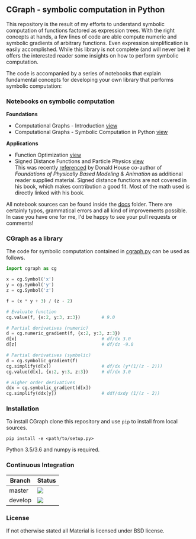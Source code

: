 
## CGraph - symbolic computation in Python

This repository is the result of my efforts to understand symbolic computation of
functions factored as expression trees. With the right concepts at hands, a few lines of code are able compute numeric and symbolic gradients of arbitrary functions. Even expression simplification is easily accomplished. While this library is not complete (and will never be) it offers the interested reader some insights on how to perform symbolic computation.

The code is accompanied by a series of notebooks that explain fundamental concepts for developing your own library that performs symbolic computation:

### Notebooks on symbolic computation

**Foundations**
- Computational Graphs - Introduction [view][1]
- Computational Graphs - Symbolic Computation in Python [view][2]

**Applications**
- Function Optimization [view][3]
- Signed Distance Functions and Particle Physics [view][4] <br/>
This was recently [referenced][5] by Donald House co-author of *Foundations of Physically Based Modeling & Animation* as additional reader supplied material. Signed distance functions are not covered in his book, which makes contribution a good fit. Most of the math used is directly linked with his book.

All notebook sources can be found inside the [docs][docs] folder. There are certainly typos, grammatical errors and all kind of improvements possible. In case you have one for me, I'd be happy to see your pull requests or comments!

### CGraph as a library
The code for symbolic computation contained in [cgraph.py][cgraph.py] can be used as follows. 

```python
import cgraph as cg

x = cg.Symbol('x')
y = cg.Symbol('y')
z = cg.Symbol('z')

f = (x * y + 3) / (z - 2)

# Evaluate function
cg.value(f, {x:2, y:3, z:3})        # 9.0

# Partial derivatives (numeric)
d = cg.numeric_gradient(f, {x:2, y:3, z:3})
d[x]                                # df/dx 3.0
d[z]                                # df/dz -9.0

# Partial derivatives (symbolic)
d = cg.symbolic_gradient(f)
cg.simplify(d[x])                   # df/dx (y*(1/(z - 2)))
cg.value(d[x], {x:2, y:3, z:3})     # df/dx 3.0

# Higher order derivatives
ddx = cg.symbolic_gradient(d[x])
cg.simplify(ddx[y])                 # ddf/dxdy (1/(z - 2))
```

### Installation
To install CGraph clone this repository and use `pip` to install
from local sources.

```
pip install -e <path/to/setup.py>
```

Python 3.5/3.6 and numpy is required.

### Continuous Integration

Branch  | Status
------- | ------
master  | ![](https://travis-ci.org/cheind/py-cgraph.svg?branch=master)
develop | ![](https://travis-ci.org/cheind/py-cgraph.svg?branch=develop)

### License
If not otherwise stated all Material is licensed under BSD license.

[1]: https://cdn.rawgit.com/cheind/py-cgraph/master/docs/00_Computational_Graphs-Introduction.html
[2]: https://cdn.rawgit.com/cheind/py-cgraph/master/docs/01_Computational_Graphs-Symbolic_Computation.html
[3]: https://cdn.rawgit.com/cheind/py-cgraph/master/docs/02_Computational_Graphs-Function_Optimization.html
[4]: https://cdn.rawgit.com/cheind/py-cgraph/master/docs/03_Computational_Graphs-Signed_Distance_Functions_and_Particle_Physics.html
[5]:
https://www.cs.clemson.edu/savage/pba/resources.html
[6]:
https://www.cs.clemson.edu/savage/pba/index.html


[cgraph.py]: cgraph/cgraph.py
[docs]: docs/